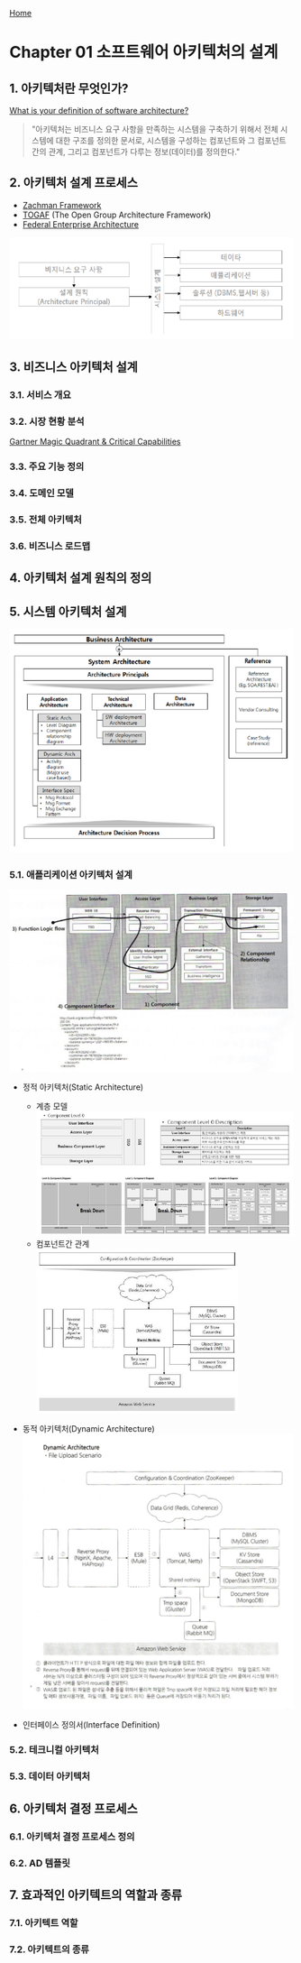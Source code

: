 [Home](https://sinclair-seo.github.io/SPT-3004_Architecture_AA/)

# Chapter 01 소프트웨어 아키텍처의 설계
## 1. 아키텍처란 무엇인가?
[What is your definition of software
architecture?](https://resources.sei.cmu.edu/asset_files/FactSheet/2010_010_001_513810.pdf)

> "아키텍처는 비즈니스 요구 사항을 만족하는 시스템을 구축하기 위해서 전체 시스템에 대한 구조를 정의한 문서로, 시스템을 구성하는 컴포넌트와 그 컴포넌트 간의 관계, 그리고 컴포넌트가 다루는 정보(데이터)를 정의한다."

## 2. 아키텍처 설계 프로세스
- [Zachman Framework](https://en.wikipedia.org/wiki/Zachman_Framework)
- [TOGAF](https://www.opengroup.org/togaf) (The Open Group Architecture Framework)
- [Federal Enterprise Architecture](https://en.wikipedia.org/wiki/Federal_enterprise_architecture)

![아키텍처 설계 프로세스](/images/아키텍처_설계_프로세스.png "아키텍처 설계 프로세스")

## 3. 비즈니스 아키텍처 설계
### 3.1. 서비스 개요
### 3.2. 시장 현황 분석
[Gartner Magic Quadrant & Critical Capabilities](https://www.gartner.com/en/research/magic-quadrant)
### 3.3. 주요 기능 정의
### 3.4. 도메인 모델
### 3.5. 전체 아키텍처
### 3.6. 비즈니스 로드맵

## 4. 아키텍처 설계 원칙의 정의
## 5. 시스템 아키텍처 설계
![아키텍처 설계 프레임워크](/images/아키텍처_설계_프레임워크.png "아키텍처 설계 프레임워크")
### 5.1. 애플리케이션 아키텍처 설계
![애플리케이션 아키텍처 구성 요소](/images/애플리케이션_아키텍처_구성_요소.jpg "애플리케이션 아키텍처 구성 요소")

- 정적 아키텍처(Static Architecture)
    - 계층 모델    
    ![정적 아키텍처](/images/정적_아키텍처.png "정적 아키텍처")
    - 컴포넌트간 관계    
    ![컴포넌트 간 관계 표시도](/images/컴포넌트_간_관계_표시도.png "컴포넌트 간 관계 표시도")
    
- 동적 아키텍처(Dynamic Architecture)    
    ![동적 아키텍처 설계 예시](/images/동적_아키텍처_설계_예시.jpg "동적 아키텍처 설계 예시")
- 인터페이스 정의서(Interface Definition)


### 5.2. 테크니컬 아키텍처
### 5.3. 데이터 아키텍처

## 6. 아키텍처 결정 프로세스
### 6.1. 아키텍처 결정 프로세스 정의
### 6.2. AD 템플릿

## 7. 효과적인 아키텍트의 역할과 종류
### 7.1. 아키텍트 역할
### 7.2. 아키텍트의 종류